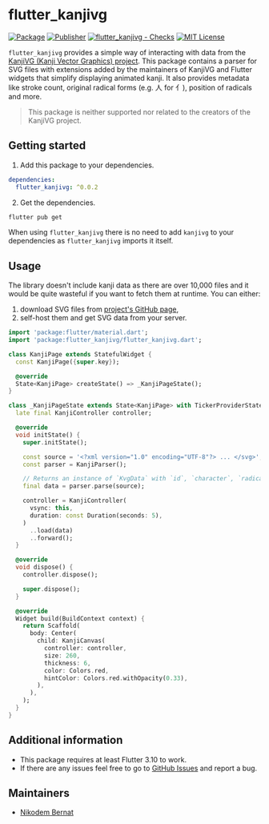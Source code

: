 <!--
This README describes the package. If you publish this package to pub.dev,
this README's contents appear on the landing page for your package.

For information about how to write a good package README, see the guide for
[writing package pages](https://dart.dev/guides/libraries/writing-package-pages).

For general information about developing packages, see the Dart guide for
[creating packages](https://dart.dev/guides/libraries/create-library-packages)
and the Flutter guide for
[developing packages and plugins](https://flutter.dev/developing-packages).
-->

# flutter_kanjivg

[![Package](https://img.shields.io/pub/v/flutter_kanjivg.svg)](https://pub.dev/packages/flutter_kanjivg) [![Publisher](https://img.shields.io/pub/publisher/flutter_kanjivg.svg)](https://pub.dev/packages/flutter_kanjivg/publisher) [![flutter_kanjivg - Checks](https://github.com/n-bernat/kanjivg/actions/workflows/flutter_checks.yaml/badge.svg)](https://github.com/n-bernat/kanjivg/actions/workflows/flutter_checks.yaml) [![MIT License](https://img.shields.io/badge/license-MIT-purple.svg)](https://opensource.org/licenses/MIT)

`flutter_kanjivg` provides a simple way of interacting with data from the [KanjiVG (Kanji Vector Graphics) project](https://kanjivg.tagaini.net). This package contains a parser for SVG files with extensions added by the maintainers of KanjiVG and Flutter widgets that simplify displaying animated kanji. It also provides metadata like stroke count, original radical forms (e.g. 人 for 亻), position of radicals and more.

> This package is neither supported nor related to the creators of the KanjiVG project.

## Getting started

1. Add this package to your dependencies.

```yaml
dependencies:
  flutter_kanjivg: ^0.0.2
```

2. Get the dependencies.

```sh
flutter pub get
```

When using `flutter_kanjivg` there is no need to add `kanjivg` to your dependencies as `flutter_kanjivg` imports it itself.

## Usage

The library doesn't include kanji data as there are over 10,000 files and it would be quite wasteful if you want to fetch them at runtime.
You can either:

1. download SVG files from [project's GitHub page](https://github.com/KanjiVG/kanjivg/releases),
2. self-host them and get SVG data from your server.

```dart
import 'package:flutter/material.dart';
import 'package:flutter_kanjivg/flutter_kanjivg.dart';

class KanjiPage extends StatefulWidget {
  const KanjiPage({super.key});

  @override
  State<KanjiPage> createState() => _KanjiPageState();
}

class _KanjiPageState extends State<KanjiPage> with TickerProviderStateMixin {
  late final KanjiController controller;

  @override
  void initState() {
    super.initState();

    const source = '<?xml version="1.0" encoding="UTF-8"?> ... </svg>';
    const parser = KanjiParser();

    // Returns an instance of `KvgData` with `id`, `character`, `radicals` and `strokes`.
    final data = parser.parse(source);

    controller = KanjiController(
      vsync: this,
      duration: const Duration(seconds: 5),
    )
      ..load(data)
      ..forward();
  }

  @override
  void dispose() {
    controller.dispose();

    super.dispose();
  }

  @override
  Widget build(BuildContext context) {
    return Scaffold(
      body: Center(
        child: KanjiCanvas(
          controller: controller,
          size: 260,
          thickness: 6,
          color: Colors.red,
          hintColor: Colors.red.withOpacity(0.33),
        ),
      ),
    );
  }
}
```

## Additional information

- This package requires at least Flutter 3.10 to work.
- If there are any issues feel free to go to [GitHub Issues](https://github.com/n-bernat/kanjivg/issues) and report a bug.

## Maintainers

- [Nikodem Bernat](https://nikodembernat.com)
